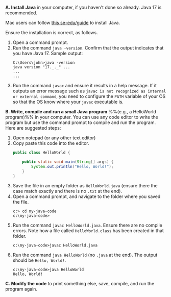 <panel type="secondary" header="###  <small><small>{{ icon_important }} [Exercise] Run HelloWorld</small></small>" expanded >

**A. Install Java** in your computer, if you haven't done so already. Java 17 is recommended.

<box type="secondary" icon=":fab-apple:" seamless>

Mac users can follow [this se-edu/guide](https://se-education.org/guides/tutorials/javaInstallationMac.html) to install Java.
</box>

Ensure the installation is correct, as follows.

   1. Open a command prompt.
   1. Run the command `java -version`. Confirm that the output indicates that you have Java 17. Sample output:
      ```{highlight-lines="1[14:27],2[14:16]" .no-line-numbers}
      C:\Users\john>java -version
      java version "17._._" ...
      ...
      ...
      ```
   1. Run the command `javac` and ensure it results in a help message.
      If it outputs an error message such as `javac is not recognized as internal or external command`, you need to configure the `PATH` variable of your OS so that the OS know where your `javac` executable is.

**B. Write, compile and run a small Java program** %%(e.g., a HelloWorld program)%% in your computer. You can use any code editor to write the program but use the command prompt to compile and run the program. Here are suggested steps:
   1. Open notepad (or any other text editor)
   1. Copy paste this code into the editor.
      ```java
      public class HelloWorld {

          public static void main(String[] args) {
              System.out.println("Hello, World!");
          }
      }
      ```
   1. Save the file in an empty folder as `HelloWorld.java` (ensure there the case match exactly and there is no `.txt` at the end).
   1. Open a command prompt, and navigate to the folder where you saved the file.
      ```{.no-line-numbers}
      c:> cd my-java-code
      c:\my-java-code>
      ```
   1. Run the command `javac HelloWorld.java`. Ensure there are no compile errors.
      Note how a file called `HelloWorld.class` has been created in that folder.
      ```{highlight-lines="1[16:37]" .no-line-numbers}
      c:\my-java-code>javac HelloWorld.java
      ```
   1. Run the command `java HelloWorld` (no `.java` at the end).
      The output should be `Hello, World!`.
      ```{highlight-lines="1[16:31]" .no-line-numbers}
      c:\my-java-code>java HelloWorld
      Hello, World!
      ```

**C. Modify the code** to print something else, save, compile, and run the program again.

</panel>
